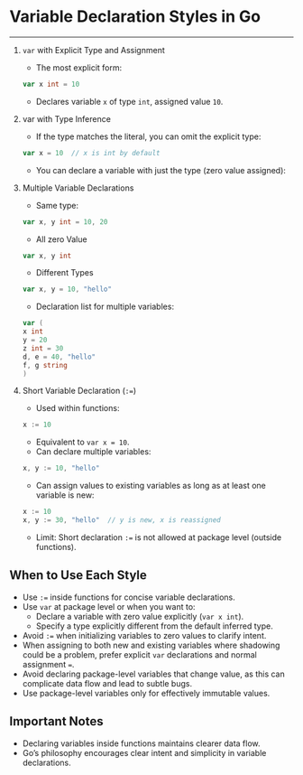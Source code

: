 # Variable Declaration Styles in Go
---
1. `var` with Explicit Type and Assignment
    * The most explicit form:
    ```go
    var x int = 10
    ```
    * Declares variable `x` of type `int`, assigned value `10`.

2. var with Type Inference
    * If the type matches the literal, you can omit the explicit type:
    ```go
    var x = 10  // x is int by default
    ```
   * You can declare a variable with just the type (zero value assigned):

3. Multiple Variable Declarations
    * Same type:
    ```go
    var x, y int = 10, 20
    ```
    * All zero Value
    ```go
    var x, y int
    ```
    * Different Types
    ```go
    var x, y = 10, "hello"
    ```
    * Declaration list for multiple variables:
    ```go
    var (
    x int
    y = 20
    z int = 30
    d, e = 40, "hello"
    f, g string
    )
    ```
4. Short Variable Declaration (`:=`)
    * Used within functions:
    ```go
    x := 10
    ```
    * Equivalent to `var x = 10`.
    * Can declare multiple variables:
    ```go
    x, y := 10, "hello"
    ```
    * Can assign values to existing variables as long as at least one variable is new:
    ```go
    x := 10
    x, y := 30, "hello"  // y is new, x is reassigned
    ```
    * Limit: Short declaration `:=` is not allowed at package level (outside functions).


## When to Use Each Style
- Use `:=` inside functions for concise variable declarations.
- Use `var` at package level or when you want to:
    * Declare a variable with zero value explicitly (`var x int`).
    * Specify a type explicitly different from the default inferred type.
- Avoid `:=` when initializing variables to zero values to clarify intent.
- When assigning to both new and existing variables where shadowing could be a problem, prefer explicit `var` declarations and normal assignment `=`.
- Avoid declaring package-level variables that change value, as this can complicate data flow and lead to subtle bugs.
- Use package-level variables only for effectively immutable values.

## Important Notes
- Declaring variables inside functions maintains clearer data flow.
- Go’s philosophy encourages clear intent and simplicity in variable declarations.



